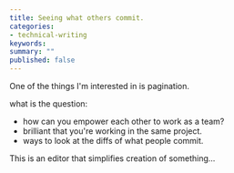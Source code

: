 ```yaml
---
title: Seeing what others commit.
categories:
- technical-writing
keywords: 
summary: ""
published: false
---
```

One of the things I'm interested in is pagination.

what is the question:

- how can you empower each other to work as a team?
- brilliant that you're working in the same project.
- ways to look at the diffs of what people commit.

This is an editor that simplifies creation of something...